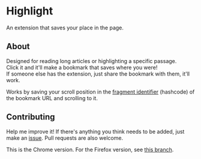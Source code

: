 # Highlight
An extension that saves your place in the page.

## About 
Designed for reading long articles or highlighting a specific passage.  
Click it and it'll make a bookmark that saves where you were!  
If someone else has the extension, just share the bookmark with them, it'll work.

Works by saving your scroll position in the [fragment identifier](https://en.wikipedia.org/wiki/URI_fragment) (hashcode) of the bookmark URL and scrolling to it.

## Contributing
Help me improve it! If there's anything you think needs to be added, just make an [issue](https://github.com/barhatsor/highlight/issues/new). Pull requests are also welcome.

This is the Chrome version. For the Firefox version, see [this branch](https://github.com/barhatsor/highlight/tree/firefox).
